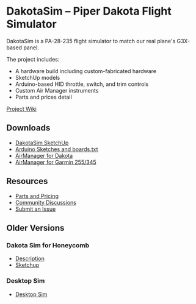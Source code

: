 # DakotaSim – Piper Dakota Flight Simulator

DakotaSim is a PA-28-235 flight simulator to match our real plane's G3X-based panel. 

The project includes:
- A hardware  build including custom-fabricated hardware
- SketchUp models
- Arduino-based HID throttle, switch, and trim controls
- Custom Air Manager instruments
- Parts and prices detail

[Project Wiki](home.md)

## Downloads
- [DakotaSim SketchUp](https://github.com/radiobillm/DakotaSim/releases/download/v2.0-sketchup/dakota-sim.skp)
- [Arduino Sketches and boards.txt](https://github.com/radiobillm/DakotaSim/releases/download/v1.0-arduino/DakotaSim-Arduino.zip)
- [AirManager for Dakota](https://github.com/radiobillm/DakotaSim/archive/refs/tags/v1.0-airmanager-garmin.zip)
- [AirManager for Garmin 255/345](https://github.com/radiobillm/DakotaSim/archive/refs/tags/v1.0-airmanager-garmin.zip)

## Resources
- [Parts and Pricing](https://github.com/radiobillm/DakotaSim/blob/main/parts.md)
- [Community Discussions](https://github.com/radiobillm/DakotaSim/discussions)
- [Submit an Issue](https://github.com/radiobillm/DakotaSim/issues)

## Older Versions

### Dakota Sim for Honeycomb 
- [Description](Dakota-Honeycomb.md)
- [Sketchup](https://github.com/radiobillm/DakotaSim/releases/download/v1.0-dakota-honeycomb/dakota-honeycomb.skp)
  
### Desktop Sim
- [Desktop Sim](Desktop-sim.md)
